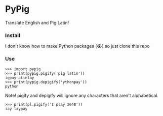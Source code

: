 # PyPig

Translate English and Pig Latin!

### Install

I don't know how to make Python packages (😭) so just clone this repo

### Use

```
>>> import pypig
>>> print(pypig.pigify('pig latin'))
igpay atinlay
>>> print(pypig.depigify('ythonpay'))
python
```

Note! pigify and depigify will ignore any characters that aren't alphabetical.

```
>>> print(pl.pigify('I play 2048'))
iay laypay 
```
